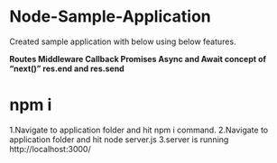 # Node-Sample-Application

Created sample application with below using below features.

**Routes
Middleware
Callback
Promises
Async and Await
concept of “next()”
res.end and res.send**

# npm i
1.Navigate to application folder and hit npm i command.
2.Navigate to application folder and hit node server.js 
3.server is running http://localhost:3000/
